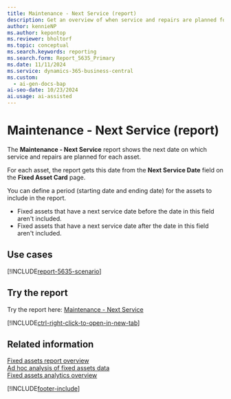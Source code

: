 ```yaml
---
title: Maintenance - Next Service (report)
description: Get an overview of when service and repairs are planned for your fixed assets. 
author: kennieNP
ms.author: kepontop
ms.reviewer: bholtorf
ms.topic: conceptual
ms.search.keywords: reporting
ms.search.form: Report_5635_Primary
ms.date: 11/11/2024
ms.service: dynamics-365-business-central
ms.custom:
  - ai-gen-docs-bap
ai-seo-date: 10/23/2024
ai.usage: ai-assisted
---
```


# Maintenance - Next Service (report)

The **Maintenance - Next Service** report shows the next date on which service and repairs are planned for each asset.

For each asset, the report gets this date from the **Next Service Date** field on the **Fixed Asset Card** page.

You can define a period (starting date and ending date) for the assets to include in the report.

- Fixed assets that have a next service date before the date in this field aren't included.
- Fixed assets that have a next service date after the date in this field aren't included.

## Use cases

[!INCLUDE[report-5635-scenario](../includes/report-5635-scenario-include.md)]

<!-- 

Prompt

Below is a report in an ERP system. Provide 3-4 use cases for different personas working with fixed asset management or finance for fixed assets.

Format like this:    
  
As a <persona>, use the report to    
* use case 1  
* use case 2    

Do not capitalize the persona names. 

Do not start lines with "Use the data to"

## Report name
Maintenance - Next Service

## Report description

### What the report does

### Use cases

Please include your data sources and URLs

-->

## Try the report

Try the report here: [Maintenance - Next Service](https://businesscentral.dynamics.com?report=5635)

[!INCLUDE[ctrl-right-click-to-open-in-new-tab](../includes/ctrl-right-click-to-open-in-new-tab.md)]

## Related information

[Fixed assets report overview](../fa-reports.md)  
[Ad hoc analysis of fixed assets data](../ad-hoc-analysis-fa.md)  
[Fixed assets analytics overview](../fa-analytics-overview.md)  

[!INCLUDE[footer-include](../includes/footer-banner.md)]